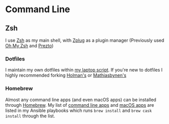 # Command Line

## Zsh

I use [Zsh](https://www.zsh.org/) as my main shell, with [Zplug](https://github.com/zplug/zplug) as a plugin manager \(Previously used [Oh My Zsh](https://github.com/robbyrussell/oh-my-zsh) and [Prezto](https://github.com/sorin-ionescu/prezto)\)

### Dotfiles

I maintain my own dotfiles within [my laptop script](https://github.com/narze/laptop). If you're new to dotfiles I highly recommended forking [Holman's](https://github.com/holman/dotfiles) or [Mathiasbynen's](https://github.com/mathiasbynens/dotfiles)

### Homebrew

Almost any command line apps \(and even macOS apps\) can be installed through [Homebrew](https://brew.sh/). My list of [command line apps](https://github.com/narze/laptop/blob/master/ansible/roles/packages/tasks/homebrew.yml) and [macOS apps](https://github.com/narze/laptop/blob/master/ansible/roles/packages/tasks/cask.yml) are listed in my Ansible playbooks which runs `brew install` and `brew cask install` through the list.

